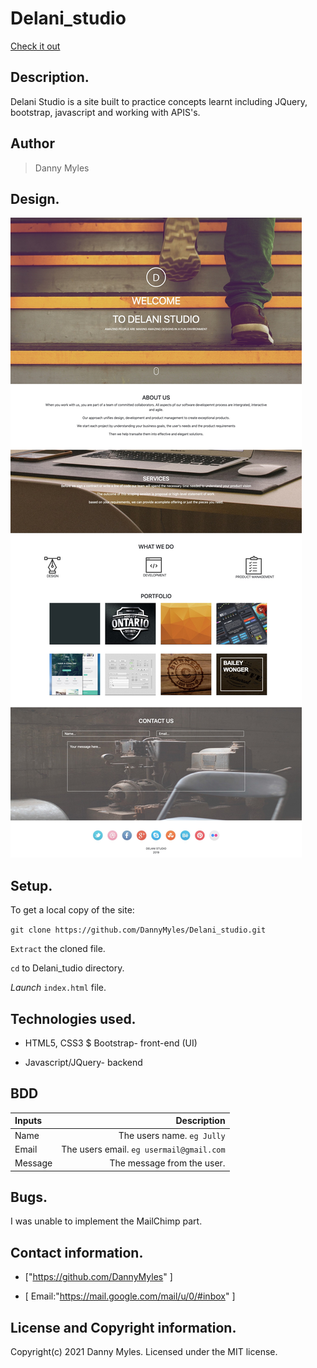 # Delani_studio
[Check it out](https://github.com/DannyMyles/Delani_studio)
 ## Description.
Delani Studio is a site built to practice concepts learnt including JQuery, bootstrap, javascript and working with APIS's.

## Author
>Danny Myles

## Design.
<img src="./images/dStudio.jpg">

## Setup.
To get a local copy of the site:

`git clone https://github.com/DannyMyles/Delani_studio.git`

`Extract` the cloned file.

`cd` to Delani_tudio directory.

*Launch* `index.html` file.

## Technologies used.
* HTML5, CSS3 $ Bootstrap- front-end (UI)

* Javascript/JQuery- backend


## BDD
| Inputs |  Description |
| :---         |          ---: |
| Name   | The users name. `eg Jully`|
| Email     | The users email. ``eg usermail@gmail.com``   |
| Message    | The message from the user.   |

## Bugs.
I was unable to implement the MailChimp part.

## **Contact information.**
+  ["https://github.com/DannyMyles" ]

+  [ Email:"https://mail.google.com/mail/u/0/#inbox" ]

## **License and Copyright information.**

Copyright(c) 2021 Danny Myles.
 Licensed under the MIT license.
